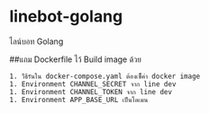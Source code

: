 # linebot-golang
ไลน์บอท Golang

##แถม Dockerfile ไว้ Build image ด้วย

	1. วิิธีรันใน docker-compose.yaml ต้องเซ็ืค่า docker image 
	1. Environment CHANNEL_SECRET จาก line dev
	1. Environment CHANNEL_TOKEN จาก line dev
	1. Environment APP_BASE_URL เป็นโดเมน

